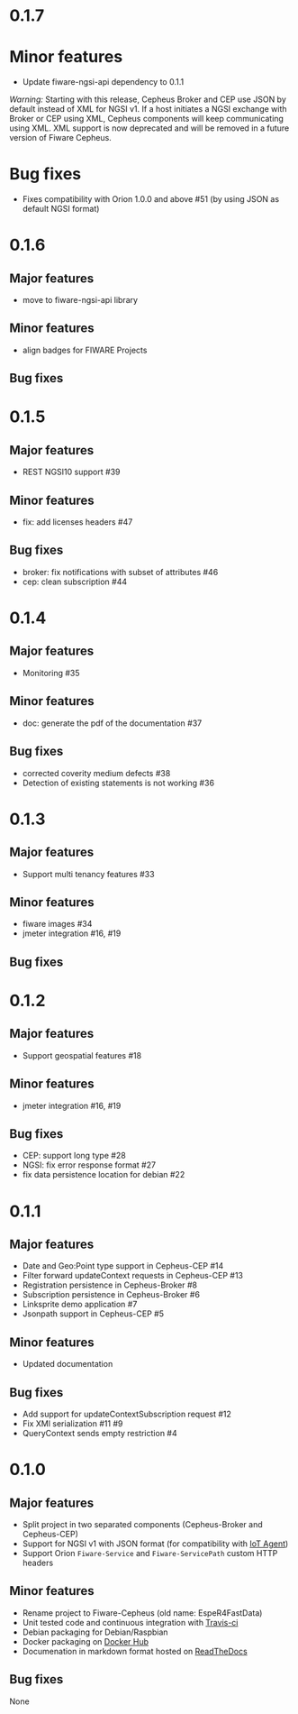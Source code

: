 # 0.1.7

# Minor features

* Update fiware-ngsi-api dependency to 0.1.1

*Warning:* Starting with this release, Cepheus Broker and CEP use JSON by default instead of XML for NGSI v1.
If a host initiates a NGSI exchange with Broker or CEP using XML, Cepheus components will keep communicating using XML.
XML support is now deprecated and will be removed in a future version of Fiware Cepheus.

# Bug fixes

* Fixes compatibility with Orion 1.0.0 and above #51 (by using JSON as default NGSI format)

# 0.1.6

## Major features

* move to fiware-ngsi-api library

## Minor features

* align badges for FIWARE Projects

## Bug fixes

# 0.1.5

## Major features

* REST NGSI10 support #39

## Minor features

* fix: add licenses headers #47

## Bug fixes

* broker: fix notifications with subset of attributes #46
* cep: clean subscription #44


# 0.1.4

## Major features

* Monitoring #35

## Minor features

* doc: generate the pdf of the documentation #37

## Bug fixes

* corrected coverity medium defects #38
* Detection of existing statements is not working #36

# 0.1.3

## Major features

* Support multi tenancy features #33

## Minor features

* fiware images #34
* jmeter integration #16, #19

## Bug fixes


# 0.1.2

## Major features

* Support geospatial features #18

## Minor features

* jmeter integration #16, #19

## Bug fixes

* CEP: support long type #28
* NGSI: fix error response format #27
* fix data persistence location for debian #22


# 0.1.1

## Major features

* Date and Geo:Point type support in Cepheus-CEP #14
* Filter forward updateContext requests in Cepheus-CEP #13
* Registration persistence in Cepheus-Broker #8
* Subscription persistence in Cepheus-Broker #6
* Linksprite demo application #7
* Jsonpath support in Cepheus-CEP #5

## Minor features

* Updated documentation

## Bug fixes

* Add support for updateContextSubscription request #12
* Fix XMl serialization #11 #9
* QueryContext sends empty restriction #4

# 0.1.0

## Major features

* Split project in two separated components (Cepheus-Broker and Cepheus-CEP)
* Support for NGSI v1 with JSON format (for compatibility with [IoT Agent](https://github.com/telefonicaid/iotagent-node-lib))
* Support Orion `Fiware-Service` and `Fiware-ServicePath` custom HTTP headers

## Minor features

* Rename project to Fiware-Cepheus (old name: EspeR4FastData)
* Unit tested code and continuous integration with [Travis-ci](https://travis-ci.org/Orange-OpenSource/fiware-cepheus)
* Debian packaging for Debian/Raspbian
* Docker packaging on [Docker Hub](https://hub.docker.com/r/orangeopensource/fiware-cepheus/)
* Documenation in markdown format hosted on [ReadTheDocs](https://fiware-cepheus.readthedocs.org/en/latest/)

## Bug fixes

None

